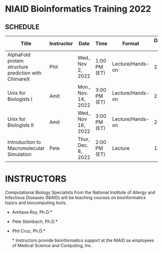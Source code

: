 # NIAID Bioinformatics Training 2022



## SCHEDULE

| Title                                                | Instructor | Date                | Time         | Format           | Duration (hr) | Zoom Registration Link                                                       |
| ---------------------------------------------------- | ---------- | ------------------- | ------------ | ---------------- | ------------- | ---------------------------------------------------------------------------- |
| AlphaFold protein structure prediction with ChimareX | Phil       | Wed., Nov 2, 2022   | 1:00 PM (ET) | Lecture/Hands-on | 2             | https://nih.zoomgov.com/meeting/register/vJItceuppz8pH4sO6eQ9U222jkmniCLjJ3s |
| Unix for Biologists I                                | Amit       | Mon., Nov. 14, 2022 | 3:00 PM (ET) | Lecture/Hands-on | 2             | https://nih.zoomgov.com/meeting/register/vJItc-urqzorGVfitNyLCJJJIbAa2HgIt-o |
| Unix for Biologists II                               | Amit       | Wed., Nov 16, 2022  | 3:00 PM (ET) | Lecture/Hands-on | 2             | https://nih.zoomgov.com/meeting/register/vJItc-urqzorGVfitNyLCJJJIbAa2HgIt-o |
| Introduction to Macromolecular Simulation            | Pete       | Thur, Dec. 8, 2022  | 2:00 PM (ET) | Lecture          | 1.5           | https://nih.zoomgov.com/meeting/register/vJItf-qtpz4iE1zzSOb9r5Ov5lpkaonB4KA |

# INSTRUCTORS
Computational Biology Specialists from the National Institute of Allergy and Infectious Diseases (NIAID) will be teaching courses on bioinformatics topics and biocomputing tools.

- Amitava Roy, Ph.D.\*
- Pete Steinbach, Ph.D.\*
- Phil Cruz, Ph.D.\*

	\* Instructors provide bioinformatics support at the NIAID as employees of Medical Science and Computing, Inc.
